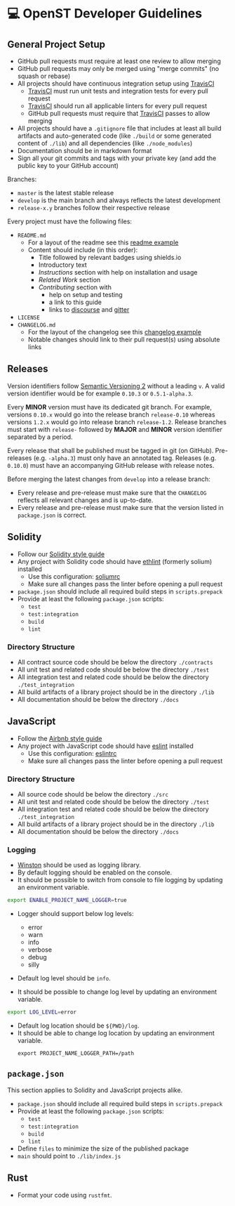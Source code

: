 # 💻 OpenST Developer Guidelines

## General Project Setup

* GitHub pull requests must require at least one review to allow merging
* GitHub pull requests may only be merged using "merge commits" (no squash or rebase)
* All projects should have continuous integration setup using [TravisCI]
  * [TravisCI] must run unit tests and integration tests for every pull request
  * [TravisCI] should run all applicable linters for every pull request
  * GitHub pull requests must require that [TravisCI] passes to allow merging
* All projects should have a `.gitignore` file that includes at least all build artifacts and auto-generated code (like `./build` or some generated content of `./lib`) and all dependencies (like `./node_modules`)
* Documentation should be in markdown format
* Sign all your git commits and tags with your private key (and add the public key to your GitHub account)

Branches:

* `master` is the latest stable release
* `develop` is the main branch and always reflects the latest development
* `release-x.y` branches follow their respective release

Every project must have the following files:

* `README.md`
  * For a layout of the readme see this [readme example]
  * Content should include (in this order):
    * Title followed by relevant badges using shields.io
    * Introductory text
    * *Instructions* section with help on installation and usage
    * *Related Work* section
    * *Contributing* section with
      * help on setup and testing
      * a link to this guide
      * links to [discourse] and [gitter]
* `LICENSE`
* `CHANGELOG.md`
  * For the layout of the changelog see this [changelog example]
  * Notable changes should link to their pull request(s) using absolute links

## Releases

Version identifiers follow [Semantic Versioning 2] without a leading `v`.
A valid version identifier would be for example `0.10.3` or `0.5.1-alpha.3`.

Every **MINOR** version must have its dedicated git branch.
For example, versions `0.10.x` would go into the release branch `release-0.10` whereas versions `1.2.x` would go into release branch `release-1.2`.
Release branches must start with `release-` followed by **MAJOR** and **MINOR** version identifier separated by a period.

Every release that shall be published must be tagged in git (on GitHub).
Pre-releases (e.g. `-alpha.3`) must only have an annotated tag.
Releases (e.g. `0.10.0`) must have an accompanying GitHub release with release notes.

Before merging the latest changes from `develop` into a release branch:

* Every release and pre-release must make sure that the `CHANGELOG` reflects all relevant changes and is up-to-date.
* Every release and pre-release must make sure that the version listed in `package.json` is correct.

## Solidity

* Follow our [Solidity style guide]
* Any project with Solidity code should have [ethlint] (formerly solium) installed
  * Use this configuration: [soliumrc]
  * Make sure all changes pass the linter before opening a pull request
* `package.json` should include all required build steps in `scripts.prepack`
* Provide at least the following `package.json` scripts:
  * `test`
  * `test:integration`
  * `build`
  * `lint`

### Directory Structure

* All contract source code should be below the directory `./contracts`
* All unit test and related code should be below the directory `./test`
* All integration test and related code should be below the directory `./test_integration`
* All build artifacts of a library project should be in the directory `./lib`
* All documentation should be below the directory `./docs`

## JavaScript

* Follow the [Airbnb style guide]
* Any project with JavaScript code should have [eslint] installed
  * Use this configuration: [eslintrc]
  * Make sure all changes pass the linter before opening a pull request

### Directory Structure

* All source code should be below the directory `./src`
* All unit test and related code should be below the directory `./test`
* All integration test and related code should be below the directory `./test_integration`
* All build artifacts of a library project should be in the directory `./lib`
* All documentation should be below the directory `./docs`

### Logging 

* [Winston](https://github.com/winstonjs/winston) should be used as logging library.
* By default logging should be enabled on the console.
* It should be possible to switch from console to file logging by updating an environment variable. 
```bash
export ENABLE_PROJECT_NAME_LOGGER=true

```
* Logger should support below log levels:
    * error
    * warn
    * info
    * verbose
    * debug
    * silly

* Default log level should be `info`.  
* It should be possible to change log level by updating an environment variable.   
```bash
export LOG_LEVEL=error

```
* Default log location should be `${PWD}/log`.
* It should be able to change log location by updating an environment variable.  
  ```
  export PROJECT_NAME_LOGGER_PATH=/path
  ```
## `package.json`

This section applies to Solidity and JavaScript projects alike.

* `package.json` should include all required build steps in `scripts.prepack`
* Provide at least the following `package.json` scripts:
  * `test`
  * `test:integration`
  * `build`
  * `lint`
* Define `files` to minimize the size of the published package
* `main` should point to `./lib/index.js`

## Rust

* Format your code using `rustfmt`.

[airbnb style guide]: https://github.com/airbnb/javascript
[changelog example]: https://github.com/OpenSTFoundation/mosaic-contracts/blob/develop/CHANGELOG.md
[discourse]: https://discuss.openst.org/
[eslint]: https://eslint.org/
[eslintrc]: ./.eslintrc.json
[ethlint]: https://github.com/duaraghav8/Ethlint
[gitter]: https://gitter.im/OpenSTFoundation/SimpleToken
[readme example]: https://github.com/OpenSTFoundation/mosaic.js/blob/develop/README.MD
[semantic versioning 2]: https://semver.org/
[solidity style guide]: ./SOLIDITY_STYLE_GUIDE.md
[soliumrc]: ./.soliumrc.json
[travisci]: https://travis-ci.org/
